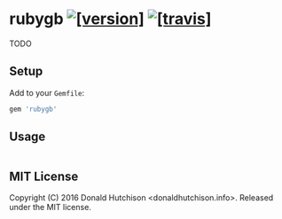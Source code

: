 # rubygb [![[version]](https://badge.fury.io/rb/rubygb.svg)](http://badge.fury.io/rb/rubygb)  [![[travis]](https://travis-ci.org/rkachowski/rubygb.png)](https://travis-ci.org/rkachowski/rubygb)

TODO


## Setup

Add to your `Gemfile`:

```ruby
gem 'rubygb'
```


## Usage

```ruby
```


## MIT License

Copyright (C) 2016 Donald Hutchison <donaldhutchison.info>. Released under the MIT license.
